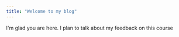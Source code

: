 ```yaml
---
title: "Welcome to my blog"
---
```


I'm glad you are here. I plan to talk about my feedback on this course
